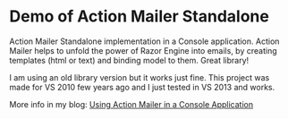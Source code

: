 # Demo of Action Mailer Standalone
Action Mailer Standalone implementation in a Console application. 
Action Mailer helps to unfold the power of Razor Engine into emails, by creating templates (html or text) and binding model to them. Great library!

I am using an old library version but it works just fine. This project was made for VS 2010 few years ago and I just tested in  VS 2013 and works.

More info in my blog:
[Using Action Mailer in a Console Application](http://jaider.net/posts/881-using-action-mailer-in-a-console-application/)
